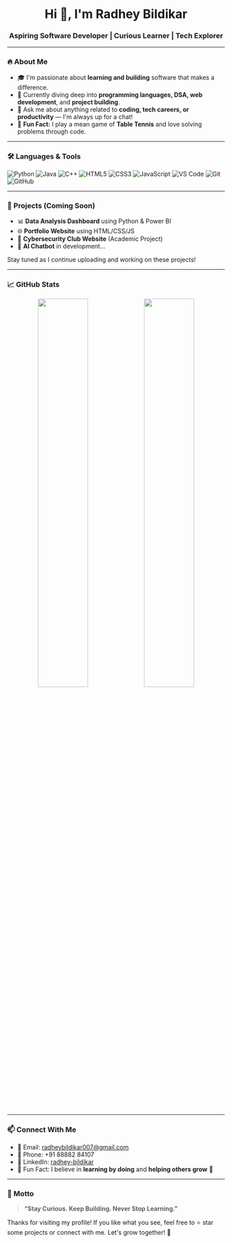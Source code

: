 <h1 align="center">Hi 👋, I'm Radhey Bildikar</h1>
<h3 align="center">Aspiring Software Developer | Curious Learner | Tech Explorer</h3>

---

### 🔥 About Me
- 🎓 I'm passionate about **learning and building** software that makes a difference.
- 🌱 Currently diving deep into **programming languages, DSA, web development**, and **project building**.
- 💬 Ask me about anything related to **coding, tech careers, or productivity** — I'm always up for a chat!
- 🏓 **Fun Fact:** I play a mean game of **Table Tennis** and love solving problems through code.

---

### 🛠️ Languages & Tools

![Python](https://img.shields.io/badge/-Python-333333?style=flat&logo=python)
![Java](https://img.shields.io/badge/-Java-333333?style=flat&logo=openjdk)
![C++](https://img.shields.io/badge/-C++-333333?style=flat&logo=cplusplus)
![HTML5](https://img.shields.io/badge/-HTML5-333333?style=flat&logo=html5)
![CSS3](https://img.shields.io/badge/-CSS3-333333?style=flat&logo=css3)
![JavaScript](https://img.shields.io/badge/-JavaScript-333333?style=flat&logo=javascript)
![VS Code](https://img.shields.io/badge/-VS%20Code-333333?style=flat&logo=visual-studio-code)
![Git](https://img.shields.io/badge/-Git-333333?style=flat&logo=git)
![GitHub](https://img.shields.io/badge/-GitHub-333333?style=flat&logo=github)

---

### 🚀 Projects (Coming Soon)
- 📊 **Data Analysis Dashboard** using Python & Power BI  
- 🌐 **Portfolio Website** using HTML/CSS/JS  
- 🔐 **Cybersecurity Club Website** (Academic Project)  
- 🤖 **AI Chatbot** in development...

Stay tuned as I continue uploading and working on these projects!

---

### 📈 GitHub Stats

<p align="center">
  <img src="https://github-readme-stats.vercel.app/api?username=radheybildikar&show_icons=true&theme=radical" width="48%" />
  <img src="https://github-readme-streak-stats.herokuapp.com/?user=radheybildikar&theme=radical" width="48%" />
</p>

---

### 📫 Connect With Me

- 📧 Email: [radheybildikar007@gmail.com](mailto:radheybildikar007@gmail.com)
- 📱 Phone: +91 88882 84107
- 🔗 LinkedIn: [radhey-bildikar](https://www.linkedin.com/in/radhey-bildikar-8632a6266/)
- 🧠 Fun Fact: I believe in **learning by doing** and **helping others grow** 🚀

---

### 💬 Motto

> **“Stay Curious. Keep Building. Never Stop Learning.”**

Thanks for visiting my profile! If you like what you see, feel free to ⭐ star some projects or connect with me. Let's grow together! 💙
